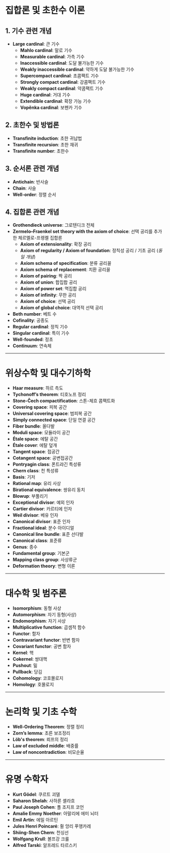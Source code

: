 # **집합론 및 초한수 이론**
## **1. 기수 관련 개념**
- **Large cardinal**​: 큰 기수  
  - **Mahlo cardinal**​: 말로 기수  
  - **Measurable cardinal**​: 가측 기수  
  - **Inaccessible cardinal**​: 도달 불가능한 기수  
  - **Weakly inaccessible cardinal**​: 약하게 도달 불가능한 기수  
  - **Supercompact cardinal**​: 초콤팩트 기수  
  - **Strongly compact cardinal**​: 강콤팩트 기수  
  - **Weakly compact cardinal**​: 약콤팩트 기수  
  - **Huge cardinal**​: 거대 기수  
  - **Extendible cardinal**​: 확장 가능 기수  
  - **Vopěnka cardinal**​: 보펜카 기수  

## **2. 초한수 및 방법론**
- **Transfinite induction**​: 초한 귀납법  
- **Transfinite recursion**​: 초한 재귀  
- **Transfinite number**​: 초한수  

## **3. 순서론 관련 개념**
- **Antichain**​: 반사슬  
- **Chain**​: 사슬  
- **Well-order**​: 정렬 순서  

## **4. 집합론 관련 개념**
- **Grothendieck universe**​: 그로텐디크 전체  
- **Zermelo–Fraenkel set theory with the axiom of choice**​: 선택 공리를 추가한 체르멜로-프렝켈 집합론  
  - **Axiom of extensionality**​: 확장 공리  
  - **Axiom of regularity / Axiom of foundation**​: 정칙성 공리 / 기초 공리 (*동일 개념*)  
  - **Axiom schema of specification**​: 분류 공리꼴  
  - **Axiom schema of replacement**​: 치환 공리꼴  
  - **Axiom of pairing**​: 짝 공리  
  - **Axiom of union**​: 합집합 공리  
  - **Axiom of power set**​: 멱집합 공리  
  - **Axiom of infinity**​: 무한 공리  
  - **Axiom of choice**​: 선택 공리  
  - **Axiom of global choice**​: 대역적 선택 공리  
- **Beth number**​: 베트 수  
- **Cofinality**​: 공종도  
- **Regular cardinal**​: 정칙 기수  
- **Singular cardinal**​: 특이 기수  
- **Well-founded**​: 정초  
- **Continuum**​: 연속체  

---

# **위상수학 및 대수기하학**
- **Haar measure**​: 하르 측도  
- **Tychonoff’s theorem**​: 티호노프 정리  
- **Stone-Čech compactification**​: 스톤-체흐 콤팩트화  
- **Covering space**​: 피복 공간  
- **Universal covering space**​: 범피복 공간  
- **Simply connected space**​: 단일 연결 공간  
- **Fiber bundle**​: 올다발  
- **Moduli space**​: 모듈라이 공간  
- **Étale space**​: 에탈 공간  
- **Étale cover**​: 에탈 덮개  
- **Tangent space**​: 접공간  
- **Cotangent space**​: 공변접공간  
- **Pontryagin class**​: 폰트랴긴 특성류  
- **Chern class**​: 천 특성류  
- **Basis**​: 기저  
- **Rational map**​: 유리 사상  
- **Birational equivalence**​: 쌍유리 동치  
- **Blowup**​: 부풀리기  
- **Exceptional divisor**​: 예외 인자  
- **Cartier divisor**​: 카르티에 인자  
- **Weil divisor**​: 베유 인자  
- **Canonical divisor**​: 표준 인자  
- **Fractional ideal**​: 분수 아이디얼  
- **Canonical line bundle**​: 표준 선다발  
- **Canonical class**​: 표준류  
- **Genus**​: 종수  
- **Fundamental group**​: 기본군  
- **Mapping class group**​: 사상류군
- **Deformation theory**​: 변형 이론

---

# **대수학 및 범주론**
- **Isomorphism**​: 동형 사상  
- **Automorphism**​: 자기 동형(사상)  
- **Endomorphism**​: 자기 사상  
- **Multiplicative function**​: 곱셈적 함수  
- **Functor**​: 함자  
- **Contravariant functor**​: 반변 함자  
- **Covariant functor**​: 공변 함자  
- **Kernel**​: 핵  
- **Cokernel**​: 쌍대핵  
- **Pushout**​: 밂  
- **Pullback**​: 당김  
- **Cohomology**​: 코호몰로지  
- **Homology**​: 호몰로지  

---

# **논리학 및 기초 수학**
- **Well-Ordering Theorem**​: 정렬 정리  
- **Zorn’s lemma**​: 초른 보조정리  
- **Löb's theorem**​: 뢰프의 정리  
- **Law of excluded middle**​: 배중률  
- **Law of noncontradiction**​: 비모순율  

---

# **유명 수학자**
- **Kurt Gödel**​: 쿠르트 괴델  
- **Saharon Shelah**​: 사하론 셸라흐  
- **Paul Joseph Cohen**​: 폴 조지프 코언  
- **Amalie Emmy Noether**​: 아말리에 에미 뇌터  
- **Emil Artin**​: 에밀 아르틴  
- **Jules Henri Poincaré**​: 쥘 앙리 푸앵카레  
- **Shiing-Shen Chern**​: 천싱선  
- **Wolfgang Krull**​: 볼프강 크룰  
- **Alfred Tarski**​: 알프레드 타르스키  
